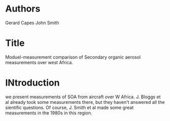 # Authors
Gerard Capes
John Smith

# Title
Moduel-measurement comparison of 
Secondary organic aerosol measurements over west Africa.

# INtroduction
we present measurements of SOA from aircraft over W Africa.
J. Bloggs et al already took some measurements there, but they haven't answered all the sientific questions.
Of course, J. Smith et al made some great measurements in the 1980s in this region.
